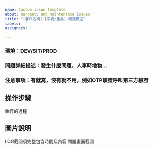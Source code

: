 ```yaml
---
name: Custom issue template
about: Warranty and maintenance issues
title: "[客戶名稱]-[系統/產品]-問題概述"
labels: ''
assignees: ''

---
```


### 環境：DEV/SIT/PROD
### 問題詳細描述：發生什麼問題，人事時地物…
### 注意事項：有就寫，沒有就不用，例如OTP驗證呼叫第三方驗證
## 操作步驟
執行的過程
## 圖片說明
LOG截圖須完整包含時間及內容
問題畫面截圖
